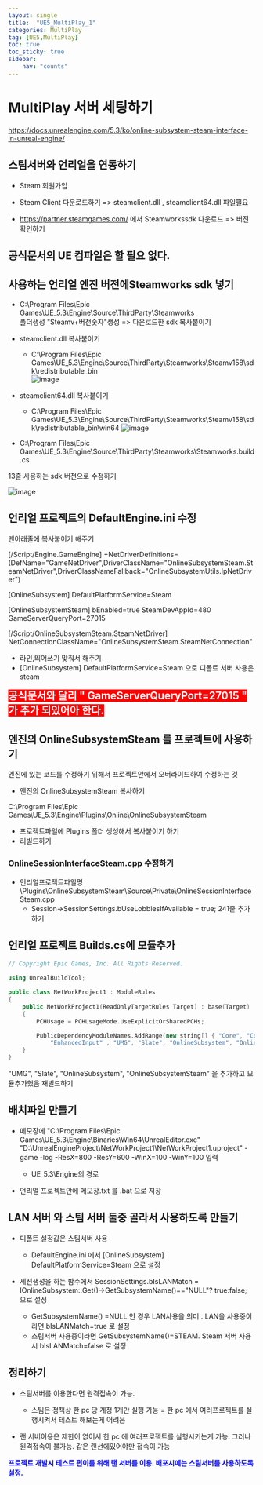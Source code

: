 ```yaml
---
layout: single
title:  "UE5_MultiPlay_1"
categories: MultiPlay
tag: [UE5,MultiPlay]
toc: true
toc_sticky: true
sidebar:
    nav: "counts"
---
```


# MultiPlay 서버 세팅하기

<https://docs.unrealengine.com/5.3/ko/online-subsystem-steam-interface-in-unreal-engine/>

## 스팀서버와 언리얼을 연동하기 
* Steam 회원가입

* Steam Client 다운로드하기 => steamclient.dll , steamclient64.dll 파일필요

* <https://partner.steamgames.com/> 에서 Steamworkssdk 다운로드 => 버전확인하기

## 공식문서의 UE 컴파일은 할 필요 없다.

## 사용하는 언리얼 엔진 버전에Steamworks sdk 넣기  

* C:\Program Files\Epic Games\UE_5.3\Engine\Source\ThirdParty\Steamworks      
폴더생성 "Steamv+버전숫자"생성 => 다운로드한 sdk 복사붙이기

* steamclient.dll 복사붙이기
    * C:\Program Files\Epic Games\UE_5.3\Engine\Source\ThirdParty\Steamworks\Steamv158\sdk\redistributable_bin      
![image](https://github.com/silverlnng/NetworkClass/assets/112385982/002fc1ae-0a0f-4cef-9878-de997cfe63ce)
   
* steamclient64.dll 복사붙이기    
    * C:\Program Files\Epic Games\UE_5.3\Engine\Source\ThirdParty\Steamworks\Steamv158\sdk\redistributable_bin\win64
![image](https://github.com/silverlnng/NetworkClass/assets/112385982/c48d200c-861d-415f-b1e8-7459245c8c52)
          
* C:\Program Files\Epic Games\UE_5.3\Engine\Source\ThirdParty\Steamworks\Steamworks.build.cs
      
13줄 사용하는 sdk 버전으로 수정하기 
   
   
![image](https://github.com/silverlnng/NetworkClass/assets/112385982/298ec33b-9046-486c-acda-8258f61fc242)


## 언리얼 프로젝트의 DefaultEngine.ini 수정 

맨아래줄에 복사붙이기 해주기 
   


[/Script/Engine.GameEngine]
+NetDriverDefinitions=(DefName="GameNetDriver",DriverClassName="OnlineSubsystemSteam.SteamNetDriver",DriverClassNameFallback="OnlineSubsystemUtils.IpNetDriver")

[OnlineSubsystem]
DefaultPlatformService=Steam

[OnlineSubsystemSteam]
bEnabled=true
SteamDevAppId=480
GameServerQueryPort=27015

[/Script/OnlineSubsystemSteam.SteamNetDriver]
NetConnectionClassName="OnlineSubsystemSteam.SteamNetConnection"

* 라인,띄어쓰기 맞춰서 해주기
* [OnlineSubsystem] DefaultPlatformService=Steam 으로 디폴트 서버 사용은 steam 
   
<b><span style="color:white; background-color:red; font-size:150%"> 공식문서와 달리  " GameServerQueryPort=27015 " 가 추가 되있어아 한다. </span></b>

## 엔진의 OnlineSubsystemSteam 를 프로젝트에 사용하기 

엔진에 있는 코드를 수정하기 위해서 프로젝트안에서 오버라이드하여 수정하는 것
   
* 엔진의 OnlineSubsystemSteam 복사하기
   
C:\Program Files\Epic Games\UE_5.3\Engine\Plugins\Online\OnlineSubsystemSteam

   
* 프로젝트파일에 Plugins 폴더 생성해서 복사붙이기 하기 
* 리빌드하기 
   
### OnlineSessionInterfaceSteam.cpp 수정하기 

* 언리얼프로젝트파일명\Plugins\OnlineSubsystemSteam\Source\Private\OnlineSessionInterfaceSteam.cpp
    * Session->SessionSettings.bUseLobbiesIfAvailable = true; 241줄 추가하기 


## 언리얼 프로젝트 Builds.cs에 모듈추가

```cpp
// Copyright Epic Games, Inc. All Rights Reserved.

using UnrealBuildTool;

public class NetWorkProject1 : ModuleRules
{
	public NetWorkProject1(ReadOnlyTargetRules Target) : base(Target)
	{
		PCHUsage = PCHUsageMode.UseExplicitOrSharedPCHs;

		PublicDependencyModuleNames.AddRange(new string[] { "Core", "CoreUObject", "Engine", "InputCore", 
            "EnhancedInput" , "UMG", "Slate", "OnlineSubsystem", "OnlineSubsystemSteam" });
	}
}

```
"UMG", "Slate", "OnlineSubsystem", "OnlineSubsystemSteam" 을 추가하고 모듈추가했음 재빌드하기 

## 배치파일 만들기 
   
* 메모장에 "C:\Program Files\Epic Games\UE_5.3\Engine\Binaries\Win64\UnrealEditor.exe" "D:\UnrealEngineProject\NetWorkProject1\NetWorkProject1.uproject" -game -log -ResX=800 -ResY=600 -WinX=100 -WinY=100 입력
    * UE_5.3\Engine의 경로 

* 언리얼 프로젝트안에 메모장.txt 를 .bat 으로 저장


## LAN 서버 와 스팀 서버 둘중 골라서 사용하도록 만들기  
   
* 디폴트 설정값은 스팀서버 사용
    * DefaultEngine.ini 에서 [OnlineSubsystem] DefaultPlatformService=Steam 으로 설정

* 세션생성을 하는 함수에서  SessionSettings.bIsLANMatch = IOnlineSubsystem::Get()->GetSubsystemName()=="NULL"? true:false; 으로 설정
    * GetSubsystemName() =NULL 인 경우 LAN사용을 의미 . LAN을 사용중이라면 bIsLANMatch=true 로 설정
    * 스팀서버 사용중이라면 GetSubsystemName()=STEAM. Steam 서버 사용시 bIsLANMatch=false 로 설정 


## 정리하기
* 스팀서버를 이용한다면 원격접속이 가능.
    * 스팀은 정책상 한 pc 당 계정 1개만 실행 가능 = 한 pc 에서 여러프로젝트를 실행시켜서 테스트 해보는게 어려움
       
* 랜 서버이용은 제한이 없어서 한 pc 에 여러프로젝트를 실행시키는게 가능. 그러나 원격접속이 불가능. 같은 랜선에있어야만 접속이 가능

<b><span style="color:blue"> 프로젝트 개발시 테스트 편이를 위해 랜 서버를 이용. 배포시에는 스팀서버를 사용하도록 설정. 



